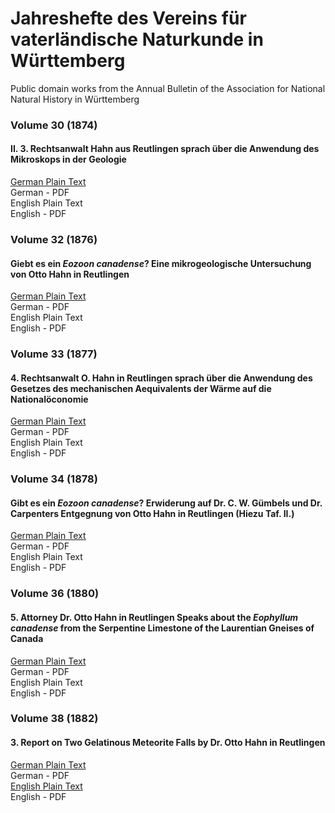 # Jahreshefte des Vereins für vaterländische Naturkunde in Württemberg

Public domain works from the Annual Bulletin of the Association for National Natural History in Württemberg

### Volume 30 (1874)

#### II. 3. Rechtsanwalt Hahn aus Reutlingen sprach über die Anwendung des Mikroskops in der Geologie

[German Plain Text](30/full-text-german.md#ii-vorträge)  
German - PDF  
English Plain Text  
English - PDF  

### Volume 32 (1876)

#### Giebt es ein _Eozoon canadense_? Eine mikrogeologische Untersuchung von Otto Hahn in Reutlingen

[German Plain Text](32/full-text-german.md#giebt-es-ein-eozoon-canadense-eine-mikrogeologische-untersuchung-von-otto-hahn-in-reutlingen)  
German - PDF  
English Plain Text  
English - PDF  

### Volume 33 (1877)

#### 4. Rechtsanwalt O. Hahn in Reutlingen sprach über die Anwendung des Gesetzes des mechanischen Aequivalents der Wärme auf die Nationalöconomie

[German Plain Text](33/full-text-german.md#4-rechtsanwalt-o-hahn-in-reutlingen-sprach-über-die-anwendung-des-gesetzes-des-mechanischen-aequivalents-der-wärme-auf-die-nationalöconomie)  
German - PDF  
English Plain Text  
English - PDF  

### Volume 34 (1878)

#### Gibt es ein _Eozoon canadense_? Erwiderung auf Dr. C. W. Gümbels und Dr. Carpenters Entgegnung von Otto Hahn in Reutlingen (Hiezu Taf. II.)

[German Plain Text](34/full-text-german.md#gibt-es-ein-eozoon-canadense-erwiderung-auf-dr-c-w-gümbels-und-dr-carpenters-entgegnung-von-otto-hahn-in-reutlingen-hiezu-taf-ii)  
German - PDF  
English Plain Text  
English - PDF  

### Volume 36 (1880)

#### 5. Attorney Dr. Otto Hahn in Reutlingen Speaks about the _Eophyllum canadense_ from the Serpentine Limestone of the Laurentian Gneises of Canada

[German Plain Text](36/full-text-german.md#5-rechtsanwalt-dr-otto-hahn-in-reutlingen-sprach-über-das-eophyllum-canadense-aus-dem-serpentinkalk-des-laurentian-gneisses-von-canada)  
German - PDF  
English Plain Text  
English - PDF  

### Volume 38 (1882)

#### 3. Report on Two Gelatinous Meteorite Falls by Dr. Otto Hahn in Reutlingen

[German Plain Text](38/full-text-german.md#3-bericht-über-zwei-gallertmeteoritenfälle-von-dr-otto-hahn-in-reutlingen)  
German - PDF  
[English Plain Text](38/full-text-english.md#3-report-on-two-gelatinous-meteorite-falls-by-dr-otto-hahn-in-reutlingen)  
English - PDF  

